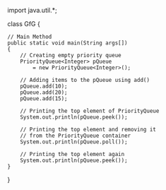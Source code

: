 import java.util.*;

class GfG {

	// Main Method
	public static void main(String args[])
	{
		// Creating empty priority queue
		PriorityQueue<Integer> pQueue
			= new PriorityQueue<Integer>();

		// Adding items to the pQueue using add()
		pQueue.add(10);
		pQueue.add(20);
		pQueue.add(15);

		// Printing the top element of PriorityQueue
		System.out.println(pQueue.peek());

		// Printing the top element and removing it
		// from the PriorityQueue container
		System.out.println(pQueue.poll());

		// Printing the top element again
		System.out.println(pQueue.peek());
	}
}
